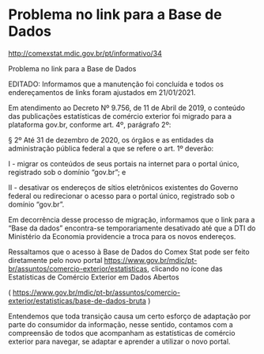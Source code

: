 # Problema no link para a Base de Dados

http://comexstat.mdic.gov.br/pt/informativo/34

Problema no link para a Base de Dados

EDITADO: Informamos que a manutenção foi concluída e todos os endereçamentos de links foram ajustados em 21/01/2021.

Em atendimento ao Decreto Nº 9.756, de 11 de Abril de 2019, o conteúdo das publicações estatísticas de comércio exterior foi migrado para a plataforma gov.br, conforme art. 4º, parágrafo 2º:

§ 2º Até 31 de dezembro de 2020, os órgãos e as entidades da administração pública federal a que se refere o art. 1º deverão:

I - migrar os conteúdos de seus portais na internet para o portal único, registrado sob o domínio “gov.br”; e

II - desativar os endereços de sítios eletrônicos existentes do Governo federal ou redirecionar o acesso para o portal único, registrado sob o domínio “gov.br”.

Em decorrência desse processo de migração, informamos que o link para a “Base da dados” encontra-se temporariamente desativado até que a DTI do Ministério da Economia providencie a troca para os novos endereços.

Ressaltamos que o acesso à Base de Dados do Comex Stat pode ser feito diretamente pelo novo portal https://www.gov.br/mdic/pt-br/assuntos/comercio-exterior/estatisticas, clicando no ícone das Estatísticas de Comércio Exterior em Dados Abertos

( https://www.gov.br/mdic/pt-br/assuntos/comercio-exterior/estatisticas/base-de-dados-bruta )

Entendemos que toda transição causa um certo esforço de adaptação por parte do consumidor da informação, nesse sentido, contamos com a compreensão de todos que acompanham as estatísticas de comércio exterior para navegar, se adaptar e aprender a utilizar o novo portal.
